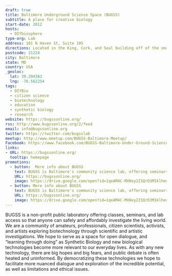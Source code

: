 ```yaml
---
draft: true
title: Baltimore Underground Science Space (BUGSS)
subtitle: A place for creative biology
start-date: 2012
hosts:
  - DIYbiosphere
type-org: Lab
address: 101 N Haven St, Suite 105
directions: Located in the King, Cork, and Seal building off of the smaller gated parking lot at the north end of the building.
postcode: 21224
city: Baltimore
state: MD
country: USA
_geoloc:
  lat: 39.294383
  lng: -76.562254
tags:
  - DIYBio
  - citizen science
  - biotechnology
  - education
  - synthetic biology
  - research
website: https://bugssonline.org/
rss: http://www.bugssonline.org/2/feed
email: info@bugssonline.org
twitter: https://twitter.com/bugsslab
meetup: http://www.meetup.com/BUGSS-Baltimore-Meetup/
Facebook: https://www.facebook.com/BUGSS-Baltimore-Under-Ground-Science-Space-275707269195705/
links:
- URL: https://bugssonline.org/
  tooltip: homepage
promotions:
  - button:  More info about BUGSS
    text: BUGSS is Baltimore's community science lab, offering seminars, courses, and an open lab space for both amateurs and professionals.
    URL: https://bugssonline.org/
    image: https://drive.google.com/open?id=1qeAM4C-MX0ey2Z1QrD3M1klhed3rr8b9
  - button: More info about BUGSS
    text: BUGSS is Baltimore's community science lab, offering seminars, courses, and an open lab space for both amateurs and professionals.
    URL: https://bugssonline.org/
    image: https://drive.google.com/open?id=1qeAM4C-MX0ey2Z1QrD3M1klhed3rr8b9
---
```


BUGSS is a non-profit public laboratory offering classes, seminars, and lab access so that anyone can safely and affordably investigate the living world. We are a community of amateurs, professionals, citizen
scientists, activists, and artists exploring biotechnology through scientific and artistic investigations. We hope to serve as a space for open dialogue, and “learning through doing” as Synthetic Biology and new biological technologies become more relevant to our everyday lives. As with any new technology, there are big hopes and big fears, and public debate is often heated and uninformed. By democratizing these technologies we hope to facilitate more nuanced dialogue and exploration of the incredible potential, as well as limitations and ethical issues.

